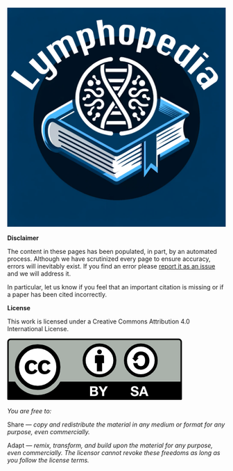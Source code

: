 ![](../images/lymphopedia.png)

**Disclaimer**

The content in these pages has been populated, in part, by an automated process. Although we have scrutinized every page to ensure accuracy, errors will inevitably exist. If you find an error please [report it as an issue](https://github.com/morinlab/LLMPP/issues/new) and we will address it. 

In particular, let us know if you feel that an important citation is missing or if a paper has been cited incorrectly.

**License**

This work is licensed under a Creative Commons Attribution 4.0 International License. 

![](../images/by-sa.png)

*You are free to:*

Share — *copy and redistribute the material in any medium or format for any purpose, even commercially.*

Adapt — *remix, transform, and build upon the material for any purpose, even commercially.
The licensor cannot revoke these freedoms as long as you follow the license terms.*
